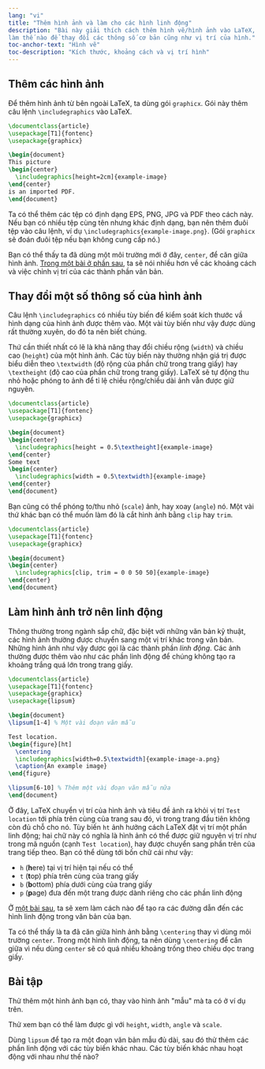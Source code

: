 ```yaml
---
lang: "vi"
title: "Thêm hình ảnh và làm cho các hình linh động"
description: "Bài này giải thích cách thêm hình vẽ/hình ảnh vào LaTeX, cũng như
làm thế nào để thay đổi các thông số cơ bản cũng như vị trí của hình."
toc-anchor-text: "Hình vẽ"
toc-description: "Kích thước, khoảng cách và vị trí hình"
---
```


## Thêm các hình ảnh

Để thêm hình ảnh từ bên ngoài LaTeX, ta dùng gói `graphicx`. Gói này thêm câu
lệnh `\includegraphics` vào LaTeX.

```latex
\documentclass{article}
\usepackage[T1]{fontenc}
\usepackage{graphicx}

\begin{document}
This picture
\begin{center}
  \includegraphics[height=2cm]{example-image}
\end{center}
is an imported PDF.
\end{document}
```

Ta có thể thêm các tệp có định dạng EPS, PNG, JPG và PDF theo cách này. Nếu bạn
có nhiều tệp cùng tên nhưng khác định dạng, bạn nên thêm đuôi tệp vào câu lệnh,
ví dụ `\includegraphics{example-image.png}`. (Gói `graphicx` sẽ đoán đuôi tệp
nếu bạn không cung cấp nó.)

Bạn có thể thấy ta đã dùng một môi trường mới ở đây, `center`, để căn giữa hình
ảnh. [Trong một bài ở phần sau](lesson-11), ta sẽ nói nhiều hơn về các khoảng
cách và việc chỉnh vị trí của các thành phần văn bản.

## Thay đổi một số thông số của hình ảnh

Câu lệnh `\includegraphics` có nhiều tùy biến để kiểm soát kích thước vầ hình
dạng của hình ảnh được thêm vào. Một vài tùy biến như vậy được dùng rất thường
xuyên, do đó ta nên biết chúng.

Thứ cần thiết nhất có lẽ là khả năng thay đổi chiều rộng (`width`) và chiều cao
(`height`) của một hình ảnh. Các tùy biến này thường nhận giá trị được biểu diễn
theo `\textwidth` (độ rộng của phần chữ trong trang giấy) hay `\textheight`
(độ cao của phần chữ trong trang giấy). LaTeX sẽ tự động thu nhỏ hoặc phóng to
ảnh để tỉ lệ chiều rộng/chiều dài ảnh vẫn được giữ nguyên.

```latex
\documentclass{article}
\usepackage[T1]{fontenc}
\usepackage{graphicx}

\begin{document}
\begin{center}
  \includegraphics[height = 0.5\textheight]{example-image}
\end{center}
Some text
\begin{center}
  \includegraphics[width = 0.5\textwidth]{example-image}
\end{center}
\end{document}
```

Bạn cũng có thể phóng to/thu nhỏ (`scale`) ảnh, hay xoay (`angle`) nó. Một vài
thứ khác bạn có thể muốn làm đó là cắt hình ảnh bằng `clip` hay `trim`.

```latex
\documentclass{article}
\usepackage[T1]{fontenc}
\usepackage{graphicx}

\begin{document}
\begin{center}
  \includegraphics[clip, trim = 0 0 50 50]{example-image}
\end{center}
\end{document}
```

## Làm hình ảnh trở nên linh động

Thông thường trong ngành sắp chữ, đặc biệt với những văn bản kỹ thuật, các hình
ảnh thường được chuyển sang một vị trí khác trong văn bản. Những hình ảnh như
vậy được gọi là các thành phần *linh động*. Các ảnh thường được thêm vào như các
phần linh động để chúng không tạo ra khoảng trắng quá lớn trong trang giấy.

```latex
\documentclass{article}
\usepackage[T1]{fontenc}
\usepackage{graphicx}
\usepackage{lipsum}

\begin{document}
\lipsum[1-4] % Một vài đoạn văn mẫu

Test location.
\begin{figure}[ht]
  \centering
  \includegraphics[width=0.5\textwidth]{example-image-a.png}
  \caption{An example image}
\end{figure}

\lipsum[6-10] % Thêm một vài đoạn văn mẫu nữa
\end{document}
```

Ở đây, LaTeX chuyển vị trí của hình ảnh và tiêu đề ảnh ra khỏi vị trí
`Test location` tới phía trên cùng của trang sau đó, vì trong trang đầu tiên
không còn đủ chỗ cho nó. Tùy biến `ht` ảnh hưởng cách LaTeX đặt vị trí một phần
linh động; hai chữ này có nghĩa là hình ảnh có thể được giữ nguyên vị trí như
trong mã nguồn (cạnh `Test location`), hay được chuyển sang phần trên của trang
tiếp theo. Bạn có thể dùng tới bốn chữ cái như vậy:

- `h` (**h**ere) tại vị trí hiện tại nếu có thể
- `t` (**t**op) phía trên cùng của trang giấy
- `b` (**b**ottom) phía dưới cùng của trang giấy
- `p` (**p**age) đưa đến một trang được dành riêng cho các phần linh động

Ở [một bài sau](lesson-09), ta sẽ xem làm cách nào để tạo ra các đường dẫn đến
các hình linh động trong văn bản của bạn.

Ta có thể thấy là ta đã căn giữa hình ảnh bằng `\centering` thay vì dùng môi
trường `center`. Trong một hình linh động, ta nên dùng `\centering` để căn giữa
vì nếu dùng `center` sẽ có quá nhiều khoảng trống theo chiều dọc trang giấy.

## Bài tập

Thử thêm một hình ảnh bạn có, thay vào hình ảnh "mẫu" mà ta có ở ví dụ trên.

Thử xem bạn có thể làm được gì với `height`, `width`, `angle` và `scale`.

Dùng `lipsum` để tạo ra một đoạn văn bản mẫu đủ dài, sau đó thử thêm các phần
linh động với các tùy biến khác nhau. Các tùy biến khác nhau hoạt động với nhau
như thế nào?
